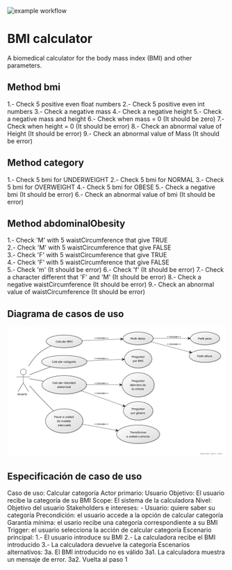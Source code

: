 ![example workflow](https://github.com/jmhorcas/bmicalc/actions/workflows/maven.yml/badge.svg)

# BMI calculator
A biomedical calculator for the body mass index (BMI) and other parameters.

## Method bmi
1.- Check 5 positive even float numbers
2.- Check 5 positive even int numbers
3.- Check a negative mass
4.- Check a negative height
5.- Check a negative mass and height
6.- Check when mass = 0 (It should be zero)
7.- Check when height = 0 (It should be error)
8.- Check an abnormal value of Height (It should be error)
9.- Check an abnormal value of Mass (It should be error)

## Method category
1.- Check 5 bmi for UNDERWEIGHT
2.- Check 5 bmi for NORMAL
3.- Check 5 bmi for OVERWEIGHT
4.- Check 5 bmi for OBESE
5.- Check a negative bmi (It should be error)
6.- Check an abnormal value of bmi (It should be error)

## Method abdominalObesity
1.- Check 'M' with 5 waistCircumference that give TRUE     
2.- Check 'M' with 5 waistCircumference that give FALSE  
3.- Check 'F' with 5 waistCircumference that give TRUE  
4.- Check 'F' with 5 waistCircumference that give FALSE  
5.- Check 'm' (It should be error) 
6.- Check 'f' (It should be error)
7.- Check a character different that 'F' and 'M' (It should be error)
8.- Check a negative waistCircumference (It should be error)
9.- Check an abnormal value of waistCircumference (It should be error)

## Diagrama de casos de uso

![Diagrama](/doc/CasosDeUso.jpg)

## Especificación de caso de uso
Caso de uso: Calcular categoría
Actor primario: Usuario
Objetivo: El usuario recibe la categoría de su BMI
Scope: El sistema de la calculadora
Nivel: Objetivo del usuario
Stakeholders e intereses:
	- Usuario: quiere saber su categoría
Precondición: el usuario accede a la opción de calcular categoría
Garantía mínima: el usario recibe una categoría correspondiente a su BMI
Trigger: el usuario selecciona la acción de calcular categoría
Escenario principal:
1.- El usuario introduce su BMI
2.- La calculadora recibe el BMI introducido
3.- La calculadora devuelve la categoría
Escenarios alternativos:
3a. El BMI introducido no es válido
3a1. La calculadora muestra un mensaje de error.
3a2. Vuelta al paso 1


